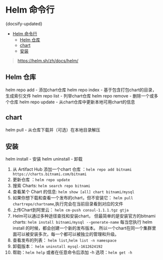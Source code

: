 # Helm 命令行
{docsify-updated}

- [Helm 命令行](#helm-命令行)
	- [Helm 仓库](#helm-仓库)
	- [chart](#chart)
	- [安装](#安装)

> https://helm.sh/zh/docs/helm/

## Helm 仓库
helm repo add - 添加chart仓库
helm repo index - 基于包含打包chart的目录，生成索引文件
helm repo list - 列举chart仓库
helm repo remove - 删除一个或多个仓库
helm repo update - 从chart仓库中更新本地可用chart的信息

## chart
helm pull - 从仓库下载并（可选）在本地目录解压

## 安装
helm install - 安装
helm uninstall - 卸载


1. 从 Artifact Hub 添加一个chart 仓库 ：`helm repo add bitnami https://charts.bitnami.com/bitnami`
2. 更新仓库 ：`helm repo update`
3. 搜索 Charts: `helm search repo bitnami`
4. 查看某个 Chart 的信息: `helm show [all] chart bitnami/mysql`
5. 如果你想下载和查看一个发布的chart，但不安装它： `helm pull chartrepo/chartname`,执行完会在当前目录看到对应的文件
6. 上传Chart到阿里云： `helm cm-push consul-1.1.1.tgz gtja`
7. Helm可以通过多种途径查找和安装chart， 但最简单的是安装官方的bitnami charts: `helm install bitnami/mysql --generate-name`
   每当您执行 helm install 的时候，都会创建一个新的发布版本。 所以一个chart在同一个集群里面可以被安装多次，每一个都可以被独立的管理和升级。
8. 查看发布的列表： `helm list`,`helm list -n namespace`
9. 卸载版本： `helm uninstall mysql-1612624192`
10. 帮助：`helm help` 或者在任意命令后添加 -h 选项：`helm get -h`